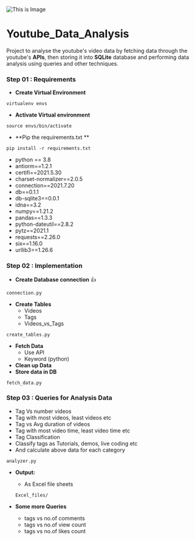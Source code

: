 ![This is Image](https://www.kindpng.com/picc/m/432-4328812_youtube-analytics-you-tube-logo-hd-png-download.png)
# Youtube_Data_Analysis
Project to analyse the youtube's video data by fetching data through the youtube's **APIs**,
then storing it into **SQLite** database and performing data analysis using queries and other techniques.
### Step 01 : Requirements
* **Create Virtual Environment**

``` virtualenv envs ```

* **Activate Virtual environment**

``` source envs/bin/activate ```

* **Pip the requirements.txt **

 ```pip install -r requirements.txt```

* python == 3.8
* antiorm==1.2.1
* certifi==2021.5.30
* charset-normalizer==2.0.5
* connection==2021.7.20
* db==0.1.1
* db-sqlite3==0.0.1
* idna==3.2
* numpy==1.21.2
* pandas==1.3.3
* python-dateutil==2.8.2
* pytz==2021.1
* requests==2.26.0
* six==1.16.0
* urllib3==1.26.6

### Step 02 : Implementation
- **Create Database connection** 👍

``` connection.py ```

- **Create Tables**
  - Videos
  - Tags
  - Videos_vs_Tags

```create_tables.py```

- **Fetch Data**
  - Use API
  - Keyword (python)
- **Clean up Data**
- **Store data in DB**

``` fetch_data.py ```

### Step 03 : Queries for Analysis Data
* Tag Vs number videos
* Tag with most videos, least videos etc
* Tag vs Avg duration of videos
* Tag with most video time, least video time etc
* Tag Classification
* Classify tags as Tutorials, demos, live coding etc
* And calculate above data for each category

``` analyzer.py ```

* **Output:**
  * As Excel file sheets
  
  ``` Excel_files/ ```
  
* **Some more Queries**
  * tags vs no.of comments
  * tags vs no.of view count
  * tags vs no.of likes count 


